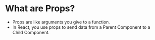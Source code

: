 # What are Props?
- Props are like arguments you give to a function.
- In React, you use props to send data from a Parent Component to a Child Component.